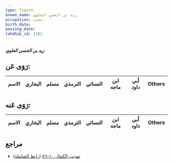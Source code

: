 ```yaml
---
type: figure
known_name: زيد بن الحسن العلوي
occupation: محدث
birth_date:
passing_date:
tahdhib_id: 2101
---
```

##### زيد بن الحسن العلوي

## رَوَى عَن:
| الاسم | البخاري | مسلم | الترمذي | النسائي | ابن ماجه | أبي داود | Others |
| ----- | ------- | ---- | ------- | ------- | -------- | -------- | ------ |
## رَوَى عَنه:
| الاسم | البخاري | مسلم | الترمذي | النسائي | ابن ماجه | أبي داود | Others |
| ----- | ------- | ---- | ------- | ------- | -------- | -------- | ------ |
## مراجع
- [تهذيب الكمال ١٠-٥٦](obsidian://open?vault=Tahdhib-al-Kamal&file=Figures/٢١٠١-زيد%20بن%20الحسن%20العلوي) ([رابط الشاملة](https://shamela.ws/book/3722/4828))